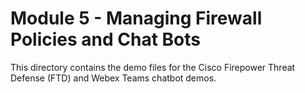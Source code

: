 # Module 5 - Managing Firewall Policies and Chat Bots 
This directory contains the demo files for the Cisco Firepower
Threat Defense (FTD) and Webex Teams chatbot demos.
